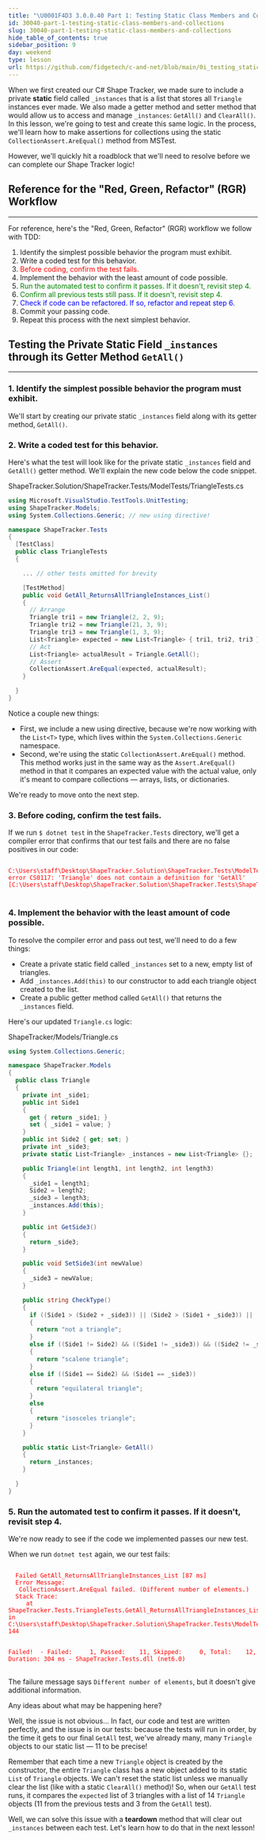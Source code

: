 ```yaml
---
title: "\U0001F4D3 3.0.0.40 Part 1: Testing Static Class Members and Collections"
id: 30040-part-1-testing-static-class-members-and-collections
slug: 30040-part-1-testing-static-class-members-and-collections
hide_table_of_contents: true
sidebar_position: 9
day: weekend
type: lesson
url: https://github.com/fidgetech/c-and-net/blob/main/0i_testing_static_members_and_collections.md
---
```


When we first created our C# Shape Tracker, we made sure to include a private **static** field called `_instances` that is a list that stores all `Triangle` instances ever made. We also made a getter method and setter method that would allow us to access and manage `_instances`: `GetAll()` and `ClearAll()`. In this lesson, we're going to test and create this same logic. In the process, we'll learn how to make assertions for collections using the static `CollectionAssert.AreEqual()` method from MSTest.

However, we'll quickly hit a roadblock that we'll need to resolve before we can complete our Shape Tracker logic! 

## Reference for the "Red, Green, Refactor" (RGR) Workflow
---

For reference, here's the "Red, Green, Refactor" (RGR) workflow we follow with TDD:

1.  Identify the simplest possible behavior the program must exhibit.
2.  Write a coded test for this behavior.
3.  <font color="red">Before coding, confirm the test fails.</font>
4.  Implement the behavior with the least amount of code possible.
5.  <font color="green">Run the automated test to confirm it passes. If it doesn't, revisit step 4.</font>
6.  <font color="green">Confirm all previous tests still pass. If it doesn't, revisit step 4.</font>
7.  <font color="blue">Check if code can be refactored. If so, refactor and repeat step 6.</font>
8.  Commit your passing code.
9.  Repeat this process with the next simplest behavior.

## Testing the Private Static Field `_instances` through its Getter Method `GetAll()`
---

### 1.  Identify the simplest possible behavior the program must exhibit.

We'll start by creating our private static `_instances` field along with its getter method, `GetAll()`. 

### 2.  Write a coded test for this behavior.

Here's what the test will look like for the private static `_instances` field and `GetAll()` getter method. We'll explain the new code below the code snippet.

<div class="filename">ShapeTracker.Solution/ShapeTracker.Tests/ModelTests/TriangleTests.cs</div>

```csharp
using Microsoft.VisualStudio.TestTools.UnitTesting;
using ShapeTracker.Models;
using System.Collections.Generic; // new using directive!

namespace ShapeTracker.Tests
{
  [TestClass]
  public class TriangleTests
  {

    ... // other tests omitted for brevity

    [TestMethod]
    public void GetAll_ReturnsAllTriangleInstances_List()
    {
      // Arrange
      Triangle tri1 = new Triangle(2, 2, 9);
      Triangle tri2 = new Triangle(21, 3, 9);
      Triangle tri3 = new Triangle(1, 3, 9);
      List<Triangle> expected = new List<Triangle> { tri1, tri2, tri3 };
      // Act
      List<Triangle> actualResult = Triangle.GetAll();
      // Assert
      CollectionAssert.AreEqual(expected, actualResult);
    }

  }
}
```

Notice a couple new things:

* First, we include a new using directive, because we're now working with the `List<T>` type, which lives within the `System.Collections.Generic` namespace.
* Second, we're using the static `CollectionAssert.AreEqual()` method. This method works just in the same way as the `Assert.AreEqual()` method in that it compares an expected value with the actual value, only it's meant to compare collections — arrays, lists, or dictionaries. 

We're ready to move onto the next step.

### 3. Before coding, confirm the test fails.

If we run `$ dotnet test` in the `ShapeTracker.Tests` directory, we'll get a compiler error that confirms that our test fails and there are no false positives in our code:

<pre>
<code style="color:red">
C:\Users\staff\Desktop\ShapeTracker.Solution\ShapeTracker.Tests\ModelTests\TriangleTests.cs(142,46): error CS0117: 'Triangle' does not contain a definition for 'GetAll' [C:\Users\staff\Desktop\ShapeTracker.Solution\ShapeTracker.Tests\ShapeTracker.Tests.csproj]
</code>
</pre>

### 4. Implement the behavior with the least amount of code possible.

To resolve the compiler error and pass out test, we'll need to do a few things:

* Create a private static field called `_instances` set to a new, empty list of triangles.
* Add `_instances.Add(this)` to our constructor to add each triangle object created to the list.
* Create a public getter method called `GetAll()` that returns the `_instances` field.

Here's our updated `Triangle.cs` logic:

<div class="filename">ShapeTracker/Models/Triangle.cs</div>

```csharp
using System.Collections.Generic;

namespace ShapeTracker.Models
{
  public class Triangle
  {
    private int _side1;
    public int Side1
    {
      get { return _side1; }
      set { _side1 = value; }
    }
    public int Side2 { get; set; }
    private int _side3;
    private static List<Triangle> _instances = new List<Triangle> {};

    public Triangle(int length1, int length2, int length3)
    {
      _side1 = length1;
      Side2 = length2;
      _side3 = length3;
      _instances.Add(this);
    }

    public int GetSide3()
    {
      return _side3;
    }

    public void SetSide3(int newValue)
    {
      _side3 = newValue;
    }

    public string CheckType()
    {
      if ((Side1 > (Side2 + _side3)) || (Side2 > (Side1 + _side3)) || (_side3 > (Side1 + Side2)))
      {
        return "not a triangle";
      } 
      else if ((Side1 != Side2) && ((Side1 != _side3)) && ((Side2 != _side3))) 
      {
        return "scalene triangle";
      }  
      else if ((Side1 == Side2) && (Side1 == _side3)) 
      {
        return "equilateral triangle";
      } 
      else 
      {
        return "isosceles triangle";
      }
    }

    public static List<Triangle> GetAll()
    {
      return _instances;
    }

  }
}
```

### 5. Run the automated test to confirm it passes. If it doesn't, revisit step 4.

We're now ready to see if the code we implemented passes our new test.

When we run `dotnet test` again, we our test fails:

<pre>
<code style="color:red">
  Failed GetAll_ReturnsAllTriangleInstances_List [87 ms]
  Error Message:
   CollectionAssert.AreEqual failed. (Different number of elements.)
  Stack Trace:
     at ShapeTracker.Tests.TriangleTests.GetAll_ReturnsAllTriangleInstances_List() in C:\Users\staff\Desktop\ShapeTracker.Solution\ShapeTracker.Tests\ModelTests\TriangleTests.cs:line 144


Failed!  - Failed:     1, Passed:    11, Skipped:     0, Total:    12, Duration: 304 ms - ShapeTracker.Tests.dll (net6.0)
</code>
</pre>

The failure message says `Different number of elements`, but it doesn't give additional information. 

Any ideas about what may be happening here?

Well, the issue is not obvious... In fact, our code and test are written perfectly, and the issue is in our tests: because the tests will run in order, by the time it gets to our final `GetAll` test, we've already many, many `Triangle` objects to our static list — 11 to be precise! 

Remember that each time a new `Triangle` object is created by the constructor, the entire `Triangle` class has a new object added to its static `List` of `Triangle` objects. We can't reset the static list unless we manually clear the list (like with a static `ClearAll()` method)! So, when our `GetAll` test runs, it compares the `expected` list of 3 triangles with a list of 14 `Triangle` objects (11 from the previous tests and 3 from the `GetAll` test). 

Well, we can solve this issue with a **teardown** method that will clear out `_instances` between each test. Let's learn how to do that in the next lesson! 
